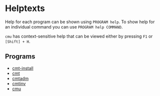 # Helptexts

Help for each program can be shown using `PROGRAM help`. To show help for
an individual command you can use `PROGRAM help COMMAND`.

`cmu` has context-sensitive help that can be viewed either
by pressing `F1` or `[Shift] + H`.

## Programs

* [cmt-install](cmt-install_helptext.md)
* [cmt](cmt_helptext.md)
* [cmtadm](cmtadm_helptext.md)
* [cmtinv](cmtinv_helptext.md)
* [cmu](cmu_helptext.md)
